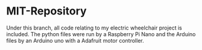 # MIT-Repository
Under this branch, all code relating to my electric wheelchair project is included. The python files were run by a Raspberry Pi Nano and the
Arduino files by an Arduino uno with a Adafruit motor controller. 
